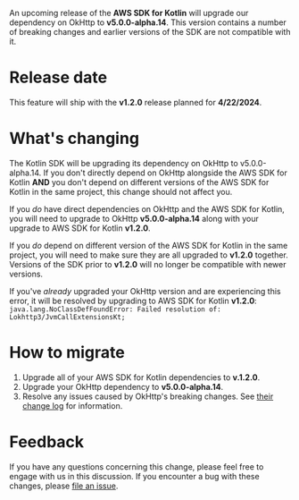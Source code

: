 An upcoming release of the **AWS SDK for Kotlin** will upgrade our dependency on OkHttp to **v5.0.0-alpha.14**. This version contains a number of breaking changes and earlier versions of the SDK are not compatible with it.

# Release date

This feature will ship with the **v1.2.0** release planned for **4/22/2024**.

# What's changing

The Kotlin SDK will be upgrading its dependency on OkHttp to v5.0.0-alpha.14. If you don't directly depend on OkHttp alongside the AWS SDK for Kotlin 
**AND** you don't depend on different versions of the AWS SDK for Kotlin in the same project, this change should not affect you.

If you _do_ have direct dependencies on OkHttp and the AWS SDK for Kotlin, you will need to upgrade to OkHttp **v5.0.0-alpha.14** along with your upgrade to AWS SDK for Kotlin **v1.2.0**.

If you _do_ depend on different version of the AWS SDK for Kotlin in the same project, you will need to make sure they are all upgraded to **v1.2.0** together. Versions of the SDK prior to **v1.2.0** will no longer be compatible with newer versions.

If you've _already_ upgraded your OkHttp version and are experiencing this error, it will be resolved by upgrading to AWS SDK for Kotlin **v1.2.0**:  `java.lang.NoClassDefFoundError: Failed resolution of: Lokhttp3/JvmCallExtensionsKt;`

# How to migrate

1. Upgrade all of your AWS SDK for Kotlin dependencies to **v.1.2.0**.
2. Upgrade your OkHttp dependency to **v5.0.0-alpha.14**.
3. Resolve any issues caused by OkHttp's breaking changes. See [their change log](https://square.github.io/okhttp/changelogs/changelog/) for information.

# Feedback

If you have any questions concerning this change, please feel free to engage with us in this discussion. If you encounter a bug with these changes, please [file an issue](https://github.com/awslabs/aws-sdk-kotlin/issues/new/choose).